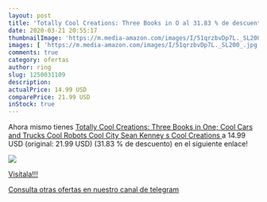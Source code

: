 ```yaml
---
layout: post
title: 'Totally Cool Creations: Three Books in O al 31.83 % de descuento'
date: 2020-03-21 20:55:17
thumbnailImage: 'https://m.media-amazon.com/images/I/51qrzbvDp7L._SL200_.jpg'
images: [ 'https://m.media-amazon.com/images/I/51qrzbvDp7L._SL200_.jpg' ]
comments: true
category: ofertas
author: ring
slug: 1250031109
description:
actualPrice: 14.99 USD
comparePrice: 21.99 USD
inStock: true
---
```


Ahora mismo tienes [Totally Cool Creations: Three Books in One; Cool Cars and Trucks  Cool Robots  Cool City  Sean Kenney s Cool Creations ](https://www.amazon.com/dp/1250031109/?tag=redken08-20) a 14.99 USD (original: 21.99 USD) (31.83 %  de descuento) en el siguiente enlace!

[![](https://m.media-amazon.com/images/I/51qrzbvDp7L._SL200_.jpg)](https://www.amazon.com/dp/1250031109/?tag=redken08-20)

[Visítala!!!](https://www.amazon.com/dp/1250031109/?tag=redken08-20)

[Consulta otras ofertas en nuestro canal de telegram](https://t.me/s/ofertas25)
